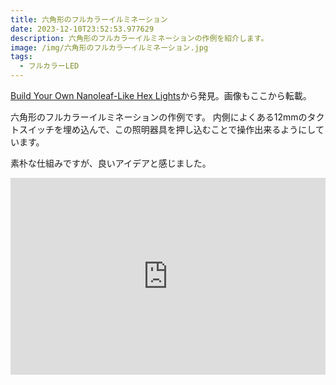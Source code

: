 ```yaml
---
title: 六角形のフルカラーイルミネーション
date: 2023-12-10T23:52:53.977629
description: 六角形のフルカラーイルミネーションの作例を紹介します。
image: /img/六角形のフルカラーイルミネーション.jpg
tags:
  - フルカラーLED
---
```

[Build Your Own Nanoleaf-Like Hex Lights](https://hackaday.com/2023/11/24/build-your-own-nanoleaf-like-hex-lights/)から発見。画像もここから転載。

六角形のフルカラーイルミネーションの作例です。
内側によくある12mmのタクトスイッチを埋め込んで、この照明器具を押し込むことで操作出来るようにしています。

素朴な仕組みですが、良いアイデアと感じました。

<iframe width="100%" height="315" src="https://www.youtube.com/embed/HJdkuYle_Eg" title="YouTube video player" frameborder="0" allow="accelerometer; autoplay; clipboard-write; encrypted-media; gyroscope; picture-in-picture" allowfullscreen></iframe>

